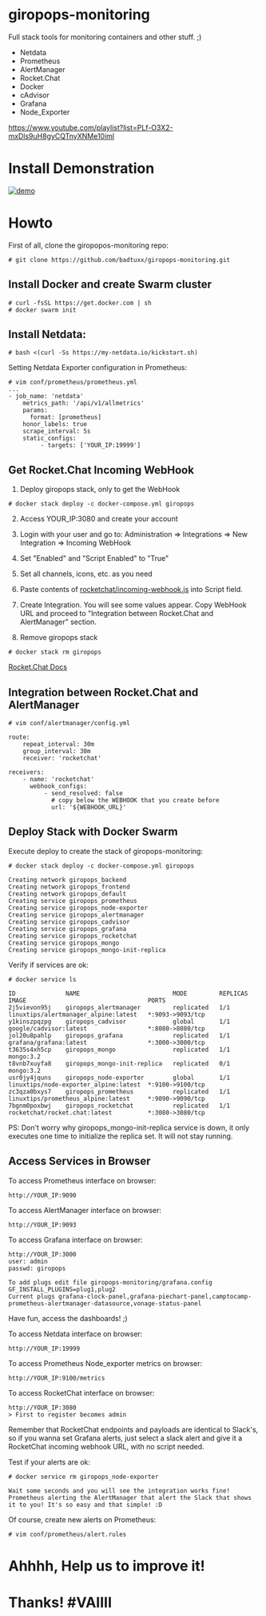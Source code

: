 # giropops-monitoring
Full stack tools for monitoring containers and other stuff. ;)
- Netdata
- Prometheus
- AlertManager
- Rocket.Chat
- Docker
- cAdvisor
- Grafana
- Node_Exporter

https://www.youtube.com/playlist?list=PLf-O3X2-mxDls9uH8gyCQTnyXNMe10iml

# Install Demonstration

[![demo](https://asciinema.org/a/P1LJ9GYTVamd9AwjJmVWLErqD.png)](https://asciinema.org/a/P1LJ9GYTVamd9AwjJmVWLErqD?speed=2&autoplay=1)


# Howto
First of all, clone the giropopos-monitoring repo:
```
# git clone https://github.com/badtuxx/giropops-monitoring.git
```

## Install Docker and create Swarm cluster
```
# curl -fsSL https://get.docker.com | sh
# docker swarm init
```

## Install Netdata:
```
# bash <(curl -Ss https://my-netdata.io/kickstart.sh)
```

Setting Netdata Exporter configuration in Prometheus:
```
# vim conf/prometheus/prometheus.yml
...
- job_name: 'netdata'
    metrics_path: '/api/v1/allmetrics'
    params:
      format: [prometheus]
    honor_labels: true
    scrape_interval: 5s
    static_configs:
         - targets: ['YOUR_IP:19999']
```


## Get Rocket.Chat Incoming WebHook 

1) Deploy giropops stack, only to get the WebHook

```
# docker stack deploy -c docker-compose.yml giropops
```

2) Access YOUR_IP:3080 and create your account

3) Login with your user and go to: Administration => Integrations => New Integration => Incoming WebHook

4) Set "Enabled" and "Script Enabled" to "True"

5) Set all channels, icons, etc. as you need

6) Paste contents of [rocketchat/incoming-webhook.js](conf/rocketchat/incoming-webhook.js) into Script field.

7) Create Integration. You will see some values appear. Copy WebHook URL and proceed to "Integration between Rocket.Chat and AlertManager" section.

8) Remove giropops stack
```
# docker stack rm giropops
```
[Rocket.Chat Docs](https://rocket.chat/docs/administrator-guides/integrations/)


## Integration between Rocket.Chat and AlertManager

```
# vim conf/alertmanager/config.yml

route:
    repeat_interval: 30m
    group_interval: 30m
    receiver: 'rocketchat'

receivers:
    - name: 'rocketchat'
      webhook_configs:
          - send_resolved: false
            # copy below the WEBHOOK that you create before
            url: '${WEBHOOK_URL}'
```


## Deploy Stack with Docker Swarm

Execute deploy to create the stack of giropops-monitoring:
```
# docker stack deploy -c docker-compose.yml giropops

Creating network giropops_backend
Creating network giropops_frontend
Creating network giropops_default
Creating service giropops_prometheus
Creating service giropops_node-exporter
Creating service giropops_alertmanager
Creating service giropops_cadvisor
Creating service giropops_grafana
Creating service giropops_rocketchat
Creating service giropops_mongo
Creating service giropops_mongo-init-replica
```

Verify if services are ok:
```
# docker service ls

ID              NAME                          MODE         REPLICAS  IMAGE                                  PORTS
2j5vievon95j    giropops_alertmanager         replicated   1/1       linuxtips/alertmanager_alpine:latest   *:9093->9093/tcp
y1kinszpqzpg    giropops_cadvisor             global       1/1       google/cadvisor:latest                 *:8080->8080/tcp
jol20u8pahlp    giropops_grafana              replicated   1/1       grafana/grafana:latest                 *:3000->3000/tcp
t3635s4xh5cp    giropops_mongo                replicated   1/1       mongo:3.2
t8vnb7xuyfa8    giropops_mongo-init-replica   replicated   0/1       mongo:3.2
usr0jy4jquns    giropops_node-exporter        global       1/1       linuxtips/node-exporter_alpine:latest  *:9100->9100/tcp
zc3qza0bxys7    giropops_prometheus           replicated   1/1       linuxtips/prometheus_alpine:latest     *:9090->9090/tcp
7bgnm0poxbwj    giropops_rocketchat           replicated   1/1       rocketchat/rocket.chat:latest          *:3080->3080/tcp
```
PS: Don't worry why giropops_mongo-init-replica service is down, it only executes one time to initialize the replica set. It will not stay running.


## Access Services in Browser

To access Prometheus interface on browser:
```
http://YOUR_IP:9090
```

To access AlertManager interface on browser:
```
http://YOUR_IP:9093
```

To access Grafana interface on browser:
```
http://YOUR_IP:3000
user: admin
passwd: giropops

To add plugs edit file giropops-monitoring/grafana.config
GF_INSTALL_PLUGINS=plug1,plug2
Current plugs grafana-clock-panel,grafana-piechart-panel,camptocamp-prometheus-alertmanager-datasource,vonage-status-panel
```
Have fun, access the dashboards! ;)

To access Netdata interface on browser:
```
http://YOUR_IP:19999
```

To access Prometheus Node_exporter metrics on browser:
```
http://YOUR_IP:9100/metrics
```

To access RocketChat interface on browser:  
```
http://YOUR_IP:3080
> First to register becomes admin
```
Remember that RocketChat endpoints and payloads are identical to Slack's, so if you wanna set Grafana alerts, just select a slack alert and give it a RocketChat incoming webhook URL, with no script needed.


Test if your alerts are ok:
```
# docker service rm giropops_node-exporter

Wait some seconds and you will see the integration works fine! Prometheus alerting the AlertManager that alert the Slack that shows it to you! It's so easy and that simple! :D
```


Of course, create new alerts on Prometheus:
```
# vim conf/prometheus/alert.rules
```


# Ahhhh, Help us to improve it!
# Thanks! #VAIIII
